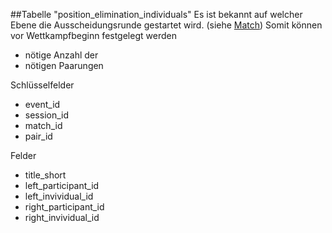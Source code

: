 ##Tabelle "position_elimination_individuals"
Es ist bekannt auf welcher Ebene die Ausscheidungsrunde gestartet wird. (siehe [Match])
Somit können vor Wettkampfbeginn festgelegt werden
* nötige Anzahl der 
* nötigen Paarungen

Schlüsselfelder
* event_id
* session_id
* match_id
* pair_id

Felder
* title_short
* left_participant_id
* left_invividual_id
* right_participant_id
* right_invividual_id

[Match]: kapitel_08_match.md "Match-Runden"
